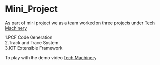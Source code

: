 # Mini_Project

As part of mini project we as a team worked on three projects under <a href = "http://www.trustyfi.com/"> Tech Machinery </a> 

1.PCF Code Generation <br>
2.Track and Trace System <br>
3.IOT Extensible Framework 


To play with the demo video <a href = ""> Tech Machinery </a> 


